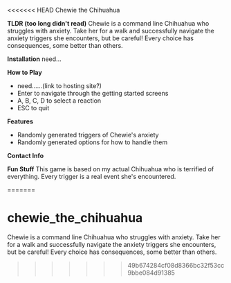 <<<<<<< HEAD
Chewie the Chihuahua

**TLDR (too long didn't read)**
Chewie is a command line Chihuahua who struggles with anxiety.  Take her for a walk and successfully navigate the anxiety triggers she encounters, but be careful!  Every choice has consequences, some better than others.

**Installation**
need...

**How to Play**
- need......(link to hosting site?)
- Enter to navigate through the getting started screens
- A, B, C, D to select a reaction
- ESC to quit

**Features**
- Randomly generated triggers of Chewie's anxiety
- Randomly generated options for how to handle them

**Contact Info**

**Fun Stuff**
This game is based on my actual Chihuahua who is terrified of everything.  Every trigger is a real event she's encountered.


=======
# chewie_the_chihuahua
Chewie is a command line Chihuahua who struggles with anxiety.  Take her for a walk and successfully navigate the anxiety triggers she encounters, but be careful!  Every choice has consequences, some better than others.
>>>>>>> 49b674284cf08d8366bc32f53cc9bbe084d91385
